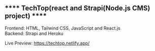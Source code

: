 **** TechTop(react and Strapi(Node.js CMS) project) ****
-----------------------------------------------------

Frontend: HTML, Tailwind CSS, JavaScript and React.js    
Backend: Strapi and Heroku

Live Preview: https://techtop.netlify.app/


